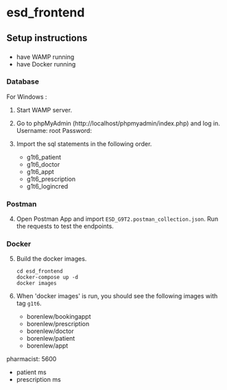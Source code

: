 # esd_frontend

## Setup instructions
###
- have WAMP running
- have Docker running


### Database
For Windows :
1.  Start WAMP server.

2.  Go to phpMyAdmin (http://localhost/phpmyadmin/index.php) and log in.
    Username: root
    Password: 

3.  Import the sql statements in the following order.
    - g1t6_patient
    - g1t6_doctor
    - g1t6_appt
    - g1t6_prescription
    - g1t6_logincred



### Postman
4.  Open Postman App and import `ESD_G9T2.postman_collection.json`.
    Run the requests to test the endpoints.

### Docker
5.  Build the docker images.
    ```
    cd esd_frontend
    docker-compose up -d
    docker images
    ```

6.  When 'docker images' is run, you should see the following images with tag `g1t6`.
    - borenlew/bookingappt
    - borenlew/prescription
    - borenlew/doctor
    - borenlew/patient
    - borenlew/appt

pharmacist: 5600
- patient ms
- prescription ms
